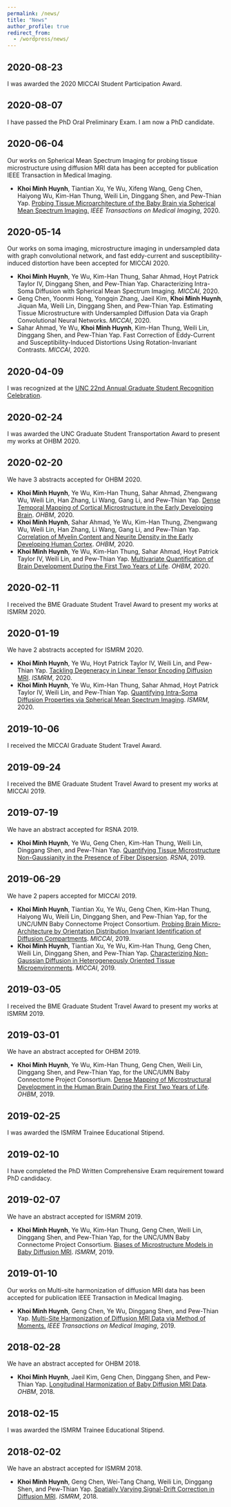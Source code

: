 ```yaml
---
permalink: /news/
title: "News"
author_profile: true
redirect_from:
  - /wordpress/news/
---
```


## 2020-08-23

I was awarded the 2020 MICCAI Student Participation Award.

## 2020-08-07

I have passed the PhD Oral Preliminary Exam. I am now a PhD candidate.

## 2020-06-04
Our works on Spherical Mean Spectrum Imaging for probing tissue microstructure using diffusion MRI data has been accepted for publication IEEE Transaction in Medical Imaging.
- **Khoi Minh Huynh**, Tiantian Xu, Ye Wu, Xifeng Wang, Geng Chen, Haiyong Wu, Kim-Han Thung, Weili Lin, Dinggang Shen, and Pew-Thian Yap. <a href="https://www.doi.org/10.1109/TMI.2020.3001175" target="_blank"> Probing Tissue Microarchitecture of the Baby Brain via Spherical Mean Spectrum Imaging.</a> *IEEE Transactions on Medical Imaging*, 2020. 

## 2020-05-14

Our works on soma imaging, microstructure imaging in undersampled data with graph convolutional network, and fast eddy-current and susceptibility-induced distortion have been accepted for MICCAI 2020.
- **Khoi Minh Huynh**, Ye Wu, Kim-Han Thung, Sahar Ahmad, Hoyt Patrick Taylor IV, Dinggang Shen, and Pew-Thian Yap. Characterizing Intra-Soma Diffusion with Spherical Mean Spectrum Imaging. *MICCAI*, 2020.
- Geng Chen, Yoonmi Hong, Yongqin Zhang, Jaeil Kim, **Khoi Minh Huynh**, Jiquan Ma, Weili Lin, Dinggang Shen, and Pew-Thian Yap. Estimating Tissue Microstructure with Undersampled Diffusion Data via Graph Convolutional Neural Networks. *MICCAI*, 2020.
- Sahar Ahmad, Ye Wu, **Khoi Minh Huynh**, Kim-Han Thung, Weili Lin, Dinggang Shen, and Pew-Thian Yap. Fast Correction of Eddy-Current and Susceptibility-Induced Distortions Using Rotation-Invariant Contrasts. *MICCAI*, 2020. 

## 2020-04-09

I was recognized at the <a href="https://gradschool.unc.edu/events/recognition/" target="_blank"> UNC 22nd Annual Graduate Student Recognition Celebration</a>.

## 2020-02-24

I was awarded the UNC Graduate Student Transportation Award to present my works at OHBM 2020.

## 2020-02-20

We have 3 abstracts accepted for OHBM 2020.
- **Khoi Minh Huynh**, Ye Wu, Kim-Han Thung, Sahar Ahmad, Zhengwang Wu, Weili Lin, Han Zhang, Li Wang, Gang Li, and Pew-Thian Yap. <a href="https://drive.google.com/file/d/1NYW-i2EKqQy4L-N_u6SpNpdv_dRNR1wS/view?usp=sharing" target="_blank"> Dense Temporal Mapping of Cortical Microstructure in the Early Developing Brain</a>. *OHBM*, 2020.
- **Khoi Minh Huynh**, Sahar Ahmad, Ye Wu, Kim-Han Thung, Zhengwang Wu, Weili Lin, Han Zhang, Li Wang, Gang Li, and Pew-Thian Yap. <a href="https://drive.google.com/file/d/118kLg9GpJHbBQLpfb7hhPmFnKre6dpEe/view?usp=sharing" target="_blank"> Correlation of Myelin Content and Neurite Density in the Early Developing Human Cortex</a>. *OHBM*, 2020. 
-  **Khoi Minh Huynh**, Ye Wu, Kim-Han Thung, Sahar Ahmad, Hoyt Patrick Taylor IV, Weili Lin, and Pew-Thian Yap. <a href="https://drive.google.com/file/d/1sNIFaUjRSypKF58MJ7odj7wI-kyAeu4l/view?usp=sharing" target="_blank"> Multivariate Quantification of Brain Development During the First Two Years of Life</a>. *OHBM*, 2020. 

## 2020-02-11

I received the BME Graduate Student Travel Award to present my works at ISMRM 2020.

## 2020-01-19

We have 2 abstracts accepted for ISMRM 2020.
- **Khoi Minh Huynh**, Ye Wu, Hoyt Patrick Taylor IV, Weili Lin, and Pew-Thian Yap. <a href="https://drive.google.com/file/d/1Mn_qJMgHUCAm53qKNxsvui4mcoDJRDrc/view?usp=sharing" target="_blank"> Tackling Degeneracy in Linear Tensor Encoding Diffusion MRI</a>. *ISMRM*, 2020. 	
- **Khoi Minh Huynh**, Ye Wu, Kim-Han Thung, Sahar Ahmad, Hoyt Patrick Taylor IV, Weili Lin, and Pew-Thian Yap. <a href="https://drive.google.com/file/d/1YOi-Co1ZJlgBMF7KwITfFX4RHilbbqvz/view?usp=sharing" target="_blank"> Quantifying Intra-Soma Diffusion Properties via Spherical Mean Spectrum Imaging</a>. *ISMRM*, 2020. 

## 2019-10-06

I received the MICCAI Graduate Student Travel Award.

## 2019-09-24

I received the BME Graduate Student Travel Award to present my works at MICCAI 2019.

## 2019-07-19

We have an abstract accepted for RSNA 2019.
- **Khoi Minh Huynh**, Ye Wu, Geng Chen, Kim-Han Thung, Weili Lin, Dinggang Shen, and Pew-Thian Yap. <a href="https://drive.google.com/file/d/1RLSdqRaKST8lnQpx2gEBje6ryUUOUaig/view?usp=sharing" target="_blank"> Quantifying Tissue Microstructure Non-Gaussianity in the Presence of Fiber Dispersion</a>. *RSNA*, 2019. 

## 2019-06-29

We have 2 papers accepted for MICCAI 2019.
- **Khoi Minh Huynh**, Tiantian Xu, Ye Wu, Geng Chen, Kim-Han Thung, Haiyong Wu, Weili Lin, Dinggang Shen, and Pew-Thian Yap, for the UNC/UMN Baby Connectome Project Consortium. <a href="https://doi.org/10.1007/978-3-030-32248-9_61" target="_blank"> Probing Brain Micro-Architecture by Orientation Distribution Invariant Identification of Diffusion Compartments</a>. *MICCAI*, 2019. 
- **Khoi Minh Huynh**, Tiantian Xu, Ye Wu, Kim-Han Thung, Geng Chen, Weili Lin, Dinggang Shen, and Pew-Thian Yap. <a href="https://doi.org/10.1007/978-3-030-32248-9_62" target="_blank">Characterizing Non-Gaussian Diffusion in Heterogeneously Oriented Tissue Microenvironments</a>. *MICCAI*, 2019.

## 2019-03-05

I received the BME Graduate Student Travel Award to present my works at ISMRM 2019.

## 2019-03-01

We have an abstract accepted for OHBM 2019.
- **Khoi Minh Huynh**, Ye Wu, Kim-Han Thung, Geng Chen, Weili Lin, Dinggang Shen, and Pew-Thian Yap, for the UNC/UMN Baby Connectome Project Consortium. <a href="https://drive.google.com/file/d/1AvKdXybSBLXowh818jsuOYWXg8a1P4Tb/view?usp=sharing" target="_blank"> Dense Mapping of Microstructural Development in the Human Brain During the First Two Years of Life</a>. *OHBM*, 2019. 

## 2019-02-25
I was awarded the ISMRM Trainee Educational Stipend.

## 2019-02-10

I have completed the PhD Written Comprehensive Exam requirement toward PhD candidacy.

## 2019-02-07
We have an abstract accepted for ISMRM 2019.
- **Khoi Minh Huynh**, Ye Wu, Kim-Han Thung, Geng Chen, Weili Lin, Dinggang Shen, and Pew-Thian Yap, for the UNC/UMN Baby Connectome Project Consortium. <a href="https://drive.google.com/file/d/1FbKNQ8D5_D9leoIYpWLEew8hj9-JcWIb/view?usp=sharing" target="_blank"> Biases of Microstructure Models in Baby Diffusion MRI</a>. *ISMRM*, 2019. 

## 2019-01-10

Our works on Multi-site harmonization of diffusion MRI data has been accepted for publication IEEE Transaction in Medical Imaging.
- **Khoi Minh Huynh**, Geng Chen, Ye Wu, Dinggang Shen, and Pew-Thian Yap. <a href="https://www.doi.org/10.1109/TMI.2019.2895020" target="_blank"> Multi-Site Harmonization of Diffusion MRI Data via Method of Moments.</a> *IEEE Transactions on Medical Imaging*, 2019.

## 2018-02-28

We have an abstract accepted for OHBM 2018.
- **Khoi Minh Huynh**, Jaeil Kim, Geng Chen, Dinggang Shen, and Pew-Thian Yap. <a href="https://drive.google.com/file/d/1U1iUynWhxWmaHgQX1k_Zc_RRLjoOrjJy/view?usp=sharing" target="_blank"> Longitudinal Harmonization of Baby Diffusion MRI Data</a>. *OHBM*, 2018. 

## 2018-02-15

I was awarded the ISMRM Trainee Educational Stipend.

## 2018-02-02

We have an abstract accepted for ISMRM 2018.
- **Khoi Minh Huynh**, Geng Chen, Wei-Tang Chang, Weili Lin, Dinggang Shen, and Pew-Thian Yap. <a href="https://drive.google.com/file/d/1TPnLtXWN1zAoGhn0uncwx9Q7c5TDyDXf/view?usp=sharing" target="_blank"> Spatially Varying Signal-Drift Correction in Diffusion MRI</a>. *ISMRM*, 2018.


